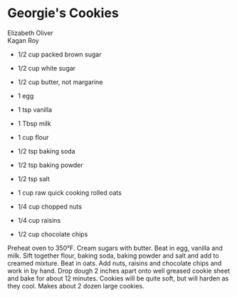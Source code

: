 # Georgie's Cookies

Elizabeth Oliver<br/>
Kagan Roy

- 1/2 cup packed brown sugar
- 1/2 cup white sugar
- 1/2 cup butter, not margarine
- 1 egg
- 1 tsp vanilla
- 1 Tbsp milk
- 1 cup flour
- 1/2 tsp baking soda

- 1/2 tsp baking powder
- 1/2 tsp salt
- 1 cup raw quick cooking rolled oats
- 1/4 cup chopped nuts
- 1/4 cup raisins
- 1/2 cup chocolate chips

Preheat oven to 350°F. Cream sugars with butter. Beat in egg, vanilla and milk. Sift together flour, baking soda, baking powder and salt and add to creamed mixture. Beat in oats. Add nuts, raisins and chocolate chips and work in by hand. Drop dough 2 inches apart onto well greased cookie sheet and bake for about 12 minutes. Cookies will be quite soft, but will harden as they cool. Makes about 2 dozen large cookies.